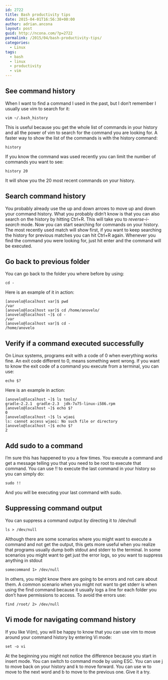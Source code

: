 ```yaml
---
id: 2722
title: Bash productivity tips
date: 2015-04-01T16:56:38+00:00
author: adrian.ancona
layout: post
guid: http://ncona.com/?p=2722
permalink: /2015/04/bash-productivity-tips/
categories:
  - Linux
tags:
  - bash
  - linux
  - productivity
  - vim
---
```

## See command history

When I want to find a command I used in the past, but I don&#8217;t remember I usually use vim to search for it:

```
vim ~/.bash_history
```

This is useful because you get the whole list of commands in your history and all the power of vim to search for the command you are looking for. A faster way to show the list of the commands is with the history command:

```
history
```

<!--more-->

If you know the command was used recently you can limit the number of commands you want to see:

```
history 20
```

It will show you the 20 most recent commands on your history.

## Search command history

You probably already use the up and down arrows to move up and down your command history. What you probably didn&#8217;t know is that you can also search on the history by hitting Ctrl+R. This will take you to _reverse-i-search_ mode. Now you can start searching for commands on your history. The most recently used match will show first, if you want to keep searching the history for previous matches you can hit Ctrl+R again. Whenever you find the command you were looking for, just hit enter and the command will be executed.

## Go back to previous folder

You can go back to the folder you where before by using:

```
cd -
```

Here is an example of it in action:

```
[anovelo@localhost var]$ pwd
/var
[anovelo@localhost var]$ cd /home/anovelo/
[anovelo@localhost ~]$ cd -
/var
[anovelo@localhost var]$ cd -
/home/anovelo
```

## Verify if a command executed successfully

On Linux systems, programs exit with a code of 0 when everything works fine. An exit code different to 0, means something went wrong. If you want to know the exit code of a command you execute from a terminal, you can use:

```
echo $?
```

Here is an example in action:

```
[anovelo@localhost ~]$ ls tools/
gradle-2.2.1  gradle-2.3  jdk-7u75-linux-i586.rpm
[anovelo@localhost ~]$ echo $?
0
[anovelo@localhost ~]$ ls wjaoi
ls: cannot access wjaoi: No such file or directory
[anovelo@localhost ~]$ echo $?
2
```

## Add sudo to a command

I&#8217;m sure this has happened to you a few times. You execute a command and get a message telling you that you need to be root to execute that command. You can use !! to execute the last command in your history so you can simply do:

```
sudo !!
```

And you will be executing your last command with sudo.

## Suppressing command output

You can suppress a command output by directing it to /dev/null

```
ls > /dev/null
```

Although there are some scenarios where you might want to execute a command and not get the output, this gets more useful when you realize that programs usually dump both stdout and stderr to the terminal. In some scenarios you might want to get just the error logs, so you want to suppress anything in stdout

```
somecommand 1> /dev/null
```

In others, you might know there are going to be errors and not care about them. A common scenario when you might not want to get stderr is when using the find command because it usually logs a line for each folder you don&#8217;t have permissions to access. To avoid the errors use:

```
find /root/ 2> /dev/null
```

## Vi mode for navigating command history

If you like Vi(m), you will be happy to know that you can use vim to move around your command history by entering Vi mode:

```
set -o vi
```

At the beginning you might not notice the difference because you start in insert mode. You can switch to command mode by using ESC. You can use j to move back on your history and k to move forward. You can use w to move to the next word and b to move to the previous one. Give it a try.
